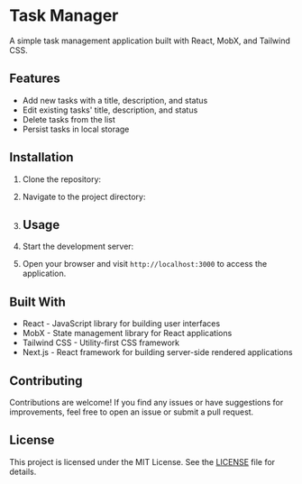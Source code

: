# Task Manager

A simple task management application built with React, MobX, and Tailwind CSS.

## Features

- Add new tasks with a title, description, and status
- Edit existing tasks' title, description, and status
- Delete tasks from the list
- Persist tasks in local storage

## Installation

1. Clone the repository:
2. Navigate to the project directory:
3. ## Usage

1. Start the development server:

2. Open your browser and visit `http://localhost:3000` to access the application.

## Built With

- React - JavaScript library for building user interfaces
- MobX - State management library for React applications
- Tailwind CSS - Utility-first CSS framework
- Next.js - React framework for building server-side rendered applications

## Contributing

Contributions are welcome! If you find any issues or have suggestions for improvements, feel free to open an issue or submit a pull request.

## License

This project is licensed under the MIT License. See the [LICENSE](./LICENSE) file for details.

